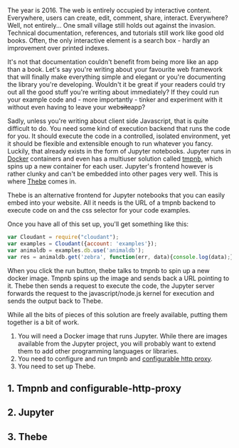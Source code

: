 The year is 2016. The web is entirely occupied by interactive content. Everywhere,
users can create, edit, comment, share, interact. Everywhere? Well, not
entirely... One small village still holds out against the invasion. Technical
documentation, references, and tutorials still work like good old books. Often,
the only interactive element is a search box - hardly an improvement over printed
indexes.

It's not that documentation couldn't benefit from being more like an app than
a book. Let's say you're writing about your favourite web framework that will
finally make everything simple and elegant or you're documenting the library
you're developing. Wouldn't it be great if your readers could try out all the
good stuff you're writing about immediately? If they could run your example code
and - more importantly - tinker and experiment with it without even having to
leave your web<strike>site</strike>app?

Sadly, unless you're writing about client side Javascript, that is quite
difficult to do. You need some kind of execution backend that runs the code for
you. It should execute the code in a controlled, isolated environment, yet it
should be flexible and extensible enough to run whatever you fancy. Luckily,
that already exists in the form of Jupyter notebooks. Jupyter runs in
[Docker](https://www.docker.com/) containers and even has a multiuser solution
called [tmpnb](https://github.com/jupyter/tmpnb), which spins up a new
container for each user. Jupyter's frontend however is rather clunky and can't
be embedded into other pages very well. This is where
[Thebe](https://github.com/oreillymedia/thebe/tree/master/static) comes in.

Thebe is an alternative frontend for Jupyter notebooks that you can easily
embed into your website. All it needs is the URL of a tmpnb backend to execute
code on and the css selector for your code examples.

Once you have all of this set up, you'll get something like this:

```javascript
var Cloudant = require("cloudant");
var examples = Cloudant({account: 'examples'});
var animaldb = examples.db.use('animaldb');
var res = animaldb.get('zebra', function(err, data){console.log(data);});
```

When you click the run button, thebe talks to tmpnb to spin up a new docker
image. Tmpnb spins up the image and sends back a URL pointing to it. Thebe
then sends a request to execute the code, the Jupyter server forwards the
request to the javascript/node.js kernel for execution and sends the
output back to Thebe.

While all the bits of pieces of this solution are freely available, putting
them together is a bit of work.

1. You will need a Docker image that runs Jupyter.
   While there are images available from the Jupyter project, you will
   probably want to extend them to add other programming languages or
   libraries.
2. You need to configure and run tmpnb and 
   [configurable http proxy](https://github.com/jupyter/configurable-http-proxy).
3. You need to set up Thebe.

## 1. Tmpnb and configurable-http-proxy

## 2. Jupyter

## 3. Thebe 




